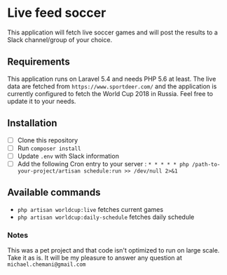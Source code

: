 # Live feed soccer
This application will fetch live soccer games and will post the results to a Slack channel/group of your choice.

## Requirements
This application runs on Laravel 5.4 and needs PHP 5.6 at least.
The live data are fetched from `https://www.sportdeer.com/` and the application is currently configured to fetch the World Cup 2018 in Russia.
Feel free to update it to your needs.

## Installation
 - [ ] Clone this repository
 - [ ] Run `composer install`
 - [ ] Update `.env` with Slack information
 - [ ] Add the following Cron entry to your server : `* * * * * php /path-to-your-project/artisan schedule:run >> /dev/null 2>&1`
 
 ## Available commands
 - `php artisan worldcup:live` fetches current games
 - `php artisan worldcup:daily-schedule` fetches daily schedule
 
 ### Notes
 This was a pet project and that code isn't optimized to run on large scale. Take it as is.
 It will be my pleasure to answer any question at `michael.chemani@gmail.com`
